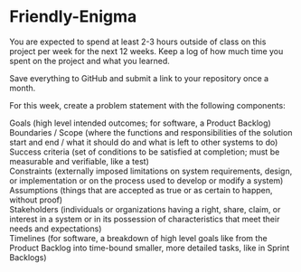 # Friendly-Enigma
You are expected to spend at least 2-3 hours outside of class on this project per week for the next 12 weeks. Keep a log of how much time you spent on the project and what you learned. </br>

Save everything to GitHub and submit a link to your repository once a month.</br>

For this week, create a problem statement with the following components:</br>

Goals (high level intended outcomes; for software, a Product Backlog)</br>
Boundaries / Scope (where the functions and responsibilities of the solution start and end / what it should do and what is left to other systems to do)</br>
Success criteria (set of conditions to be satisfied at completion; must be measurable and verifiable, like a test)</br>
Constraints (externally imposed limitations on system requirements, design, or implementation or on the process used to develop or modify a system)</br>
Assumptions (things that are accepted as true or as certain to happen, without proof)</br>
Stakeholders (individuals or organizations having a right, share, claim, or interest in a system or in its possession of characteristics that meet their needs and expectations)</br>
Timelines (for software, a breakdown of high level goals like from the Product Backlog into time-bound smaller, more detailed tasks, like in Sprint Backlogs)</br>
